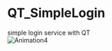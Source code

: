 # QT_SimpleLogin
simple login service with QT   
![Animation4](https://user-images.githubusercontent.com/45007263/153267020-e9d6d9b9-f632-4e72-a052-83f9976154b1.gif)

